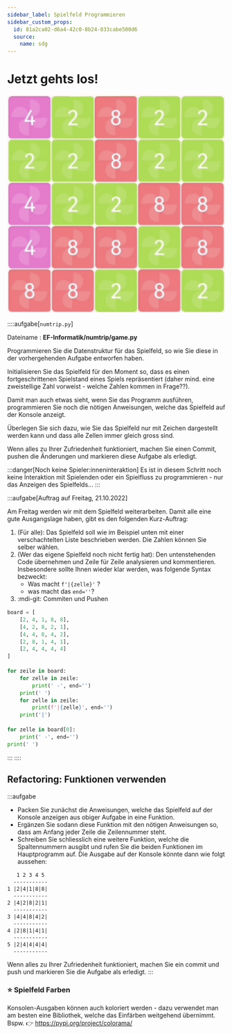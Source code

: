 ```yaml
---
sidebar_label: Spielfeld Programmieren
sidebar_custom_props:
  id: 81a2ca02-d6a4-42c0-8b24-833cabe500d6
  source:
    name: sdg
---
```


# Jetzt gehts los!

![NumTrip --width=200px](images/numtrip-inplay.png)

::::aufgabe[`numtrip.py`]
<Answer type="state" webKey="b160c683-c0de-405c-a847-cb3f3ab1aaf2" />

Dateiname
: __EF-Informatik/numtrip/game.py__

Programmieren Sie die Datenstruktur für das Spielfeld, so wie Sie diese in der vorhergehenden Aufgabe entworfen haben.

Initialisieren Sie das Spielfeld für den Moment so, dass es einen fortgeschrittenen Spielstand eines Spiels repräsentiert (daher mind. eine zweistellige Zahl vorweist - welche Zahlen kommen in Frage??).

Damit man auch etwas sieht, wenn Sie das Programm ausführen, programmieren Sie noch die nötigen Anweisungen, welche das Spielfeld auf der Konsole anzeigt.

Überlegen Sie sich dazu, wie Sie das Spielfeld nur mit Zeichen dargestellt werden kann und dass alle Zellen immer gleich gross sind.

Wenn alles zu Ihrer Zufriedenheit funktioniert, machen Sie einen Commit, pushen die Änderungen und markieren diese Aufgabe als erledigt.

:::danger[Noch keine Spieler:inneninteraktion]
Es ist in diesem Schritt noch keine Interaktion mit Spielenden oder ein Spielfluss zu programmieren - nur das Anzeigen des Spielfelds...
:::

:::aufgabe[Auftrag auf Freitag, 21.10.2022]
<Answer type="state" webKey="0696dee1-6f7e-40a6-b891-298abbf1dc63" />

Am Freitag werden wir mit dem Spielfeld weiterarbeiten. Damit alle eine gute Ausgangslage haben, gibt es den folgenden Kurz-Auftrag:

1. (Für alle): Das Spielfeld soll wie im Beispiel unten mit einer verschachtelten Liste beschrieben werden. Die Zahlen können Sie selber wählen.
2. (Wer das eigene Spielfeld noch nicht fertig hat): Den untenstehenden Code übernehmen und Zeile für Zeile analysieren und kommentieren. Insbesondere sollte Ihnen wieder klar werden, was folgende Syntax bezweckt:
     - Was macht `f'|{zelle}'` ?
     - was macht das `end=''`?
3. :mdi-git: Commiten und Pushen


```py
board = [
    [2, 4, 1, 8, 8],
    [4, 2, 8, 2, 1],
    [4, 4, 8, 4, 2],
    [2, 8, 1, 4, 1],
    [2, 4, 4, 4, 4]
]

for zeile in board:
    for zelle in zeile:
        print(' -', end='')
    print(' ')
    for zelle in zeile:
        print(f'|{zelle}', end='')
    print('|')

for zelle in board[0]:
    print(' -', end='')
print(' ')
```

:::
::::


## Refactoring: Funktionen verwenden
:::aufgabe

<Answer type="state" webKey="fe39745d-896d-4802-968f-f2d8dc8a7e40" />

- Packen Sie zunächst die Anweisungen, welche das Spielfeld auf der Konsole anzeigen aus obiger Aufgabe in eine Funktion.
- Ergänzen Sie sodann diese Funktion mit den nötigen Anweisungen so, dass am Anfang jeder Zeile die Zeilennummer steht.
- Schreiben Sie schliesslich eine weitere Funktion, welche die Spaltennummern ausgibt und rufen Sie die beiden Funktionen im Hauptprogramm auf. Die Ausgabe auf der Konsole könnte dann wie folgt aussehen:

```
   1 2 3 4 5
  -----------
1 |2|4|1|8|8|
  -----------
2 |4|2|8|2|1|
  -----------
3 |4|4|8|4|2|
  -----------
4 |2|8|1|4|1|
  -----------
5 |2|4|4|4|4|
  -----------
```

Wenn alles zu Ihrer Zufriedenheit funktioniert, machen Sie ein commit und push und markieren Sie die Aufgabe als erledigt.
:::


### ⭐️ Spielfeld Farben

Konsolen-Ausgaben können auch koloriert werden - dazu verwendet man am besten eine Bibliothek, welche das Einfärben weitgehend übernimmt. Bspw. 👉 https://pypi.org/project/colorama/
